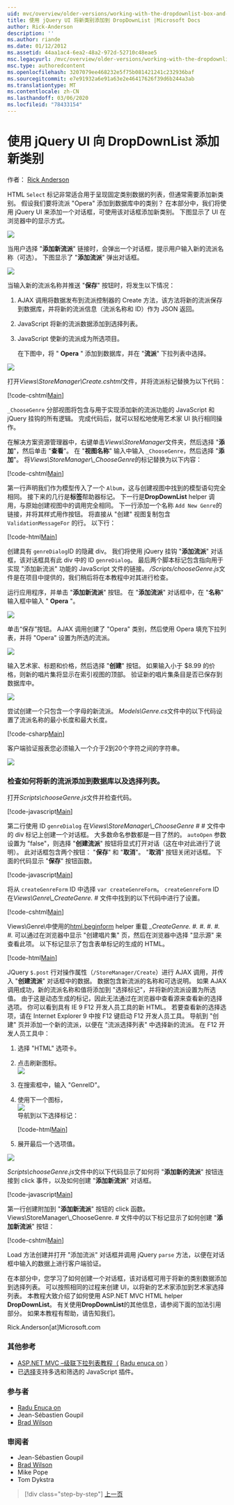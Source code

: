 ```yaml
---
uid: mvc/overview/older-versions/working-with-the-dropdownlist-box-and-jquery/adding-a-new-category-to-the-dropdownlist-using-jquery-ui
title: 使用 jQuery UI 将新类别添加到 DropDownList |Microsoft Docs
author: Rick-Anderson
description: ''
ms.author: riande
ms.date: 01/12/2012
ms.assetid: 44aa1ac4-6ea2-48a2-972d-52710c48eae5
msc.legacyurl: /mvc/overview/older-versions/working-with-the-dropdownlist-box-and-jquery/adding-a-new-category-to-the-dropdownlist-using-jquery-ui
msc.type: authoredcontent
ms.openlocfilehash: 3207079ee468232e5f75b081421241c232936baf
ms.sourcegitcommit: e7e91932a6e91a63e2e46417626f39d6b244a3ab
ms.translationtype: MT
ms.contentlocale: zh-CN
ms.lasthandoff: 03/06/2020
ms.locfileid: "78433154"
---
```

# <a name="adding-a-new-category-to-the-dropdownlist-using-jquery-ui"></a>使用 jQuery UI 向 DropDownList 添加新类别

作者： [Rick Anderson](https://twitter.com/RickAndMSFT)

HTML `Select` 标记非常适合用于呈现固定类别数据的列表，但通常需要添加新类别。 假设我们要将流派 "Opera" 添加到数据库中的类别？ 在本部分中，我们将使用 jQuery UI 来添加一个对话框，可使用该对话框添加新类别。 下图显示了 UI 在浏览器中的显示方式。

![](adding-a-new-category-to-the-dropdownlist-using-jquery-ui/_static/image1.png)

当用户选择 "**添加新流派**" 链接时，会弹出一个对话框，提示用户输入新的流派名称（可选）。 下图显示了 "**添加流派**" 弹出对话框。

![](adding-a-new-category-to-the-dropdownlist-using-jquery-ui/_static/image2.png)

当输入新的流派名称并推送 "**保存**" 按钮时，将发生以下情况：

1. AJAX 调用将数据发布到流派控制器的 Create 方法，该方法将新的流派保存到数据库，并将新的流派信息（流派名称和 ID）作为 JSON 返回。
2. JavaScript 将新的流派数据添加到选择列表。
3. JavaScript 使新的流派成为所选项目。

   在下图中，将 " **Opera** " 添加到数据库，并在 "**流派**" 下拉列表中选择。 

![](adding-a-new-category-to-the-dropdownlist-using-jquery-ui/_static/image3.png)

打开*Views\StoreManager\Create.cshtml*文件，并将流派标记替换为以下代码：

[!code-cshtml[Main](adding-a-new-category-to-the-dropdownlist-using-jquery-ui/samples/sample1.cshtml)]

`_ChooseGenre` 分部视图将包含与用于实现添加新的流派功能的 JavaScript 和 jQuery 挂钩的所有逻辑。 完成代码后，就可以轻松地使用艺术家 UI 执行相同操作。

在解决方案资源管理器中，右键单击*Views\StoreManager*文件夹，然后选择 "**添加**"，然后单击 "**查看**"。 在 "**视图名称**" 输入中输入 `_ChooseGenre`，然后选择 "**添加**"。 将*Views\StoreManager\\_ChooseGenre*的标记替换为以下内容：

[!code-cshtml[Main](adding-a-new-category-to-the-dropdownlist-using-jquery-ui/samples/sample2.cshtml)]

第一行声明我们作为模型传入了一个 `Album`，这与创建视图中找到的模型语句完全相同。 接下来的几行是**标签**帮助器标记。 下一行是**DropDownList** helper 调用，与原始创建视图中的调用完全相同。 下一行添加一个名称 `Add New Genre`的链接，并将其样式用作按钮。 将直接从 "创建" 视图复制包含 `ValidationMessageFor` 的行。 以下行：

[!code-html[Main](adding-a-new-category-to-the-dropdownlist-using-jquery-ui/samples/sample3.html)]

创建具有 `genreDialog`ID 的隐藏 div。 我们将使用 jQuery 挂钩 "**添加流派**" 对话框，该对话框具有此 div 中的 ID `genreDialog`。 最后两个脚本标记包含指向用于实现 "添加新流派" 功能的 JavaScript 文件的链接。 */Scripts/chooseGenre.js*文件是在项目中提供的，我们稍后将在本教程中对其进行检查。

运行应用程序，并单击 "**添加新流派**" 按钮。 在 "**添加流派**" 对话框中，在 "**名称**" 输入框中输入 " **Opera** "。

![](adding-a-new-category-to-the-dropdownlist-using-jquery-ui/_static/image4.png)

单击“保存”按钮。 AJAX 调用创建了 "Opera" 类别，然后使用 Opera 填充下拉列表，并将 "Opera" 设置为所选的流派。

![](adding-a-new-category-to-the-dropdownlist-using-jquery-ui/_static/image5.png)

输入艺术家、标题和价格，然后选择 "**创建**" 按钮。 如果输入小于 $8.99 的价格，则新的唱片集将显示在索引视图的顶部。 验证新的唱片集条目是否已保存到数据库中。

![](adding-a-new-category-to-the-dropdownlist-using-jquery-ui/_static/image6.png)

尝试创建一个只包含一个字母的新流派。 *Models\Genre.cs*文件中的以下代码设置了流派名称的最小长度和最大长度。

[!code-csharp[Main](adding-a-new-category-to-the-dropdownlist-using-jquery-ui/samples/sample4.cs)]

客户端验证报表您必须输入一个介于2到20个字符之间的字符串。

![](adding-a-new-category-to-the-dropdownlist-using-jquery-ui/_static/image7.png)

### <a name="examining-how-a-new-genre-is-added-to-the-database-and-the-select-list"></a>检查如何将新的流派添加到数据库以及选择列表。

打开*Scripts\chooseGenre.js*文件并检查代码。

[!code-javascript[Main](adding-a-new-category-to-the-dropdownlist-using-jquery-ui/samples/sample5.js)]

第二行使用 ID `genreDialog` 在*Views\StoreManager\\_ChooseGenre* # # 文件中的 div 标记上创建一个对话框。 大多数命名参数都是一目了然的。 `autoOpen` 参数设置为 "false"，则选择 "**创建流派**" 按钮将显式打开对话（这在中对此进行了说明）。 此对话框包含两个按钮： "**保存**" 和 "**取消**"。 "**取消**" 按钮关闭对话框。 下面的代码显示 "**保存**" 按钮函数。

[!code-javascript[Main](adding-a-new-category-to-the-dropdownlist-using-jquery-ui/samples/sample6.js)]

将从 `createGenreForm` ID 中选择 `var createGenreForm`。 `createGenreForm` ID 在*Views\Genre\\_CreateGenre.* # 文件中找到的以下代码中进行了设置。

[!code-cshtml[Main](adding-a-new-category-to-the-dropdownlist-using-jquery-ui/samples/sample7.cshtml)]

Views\Genre\\中使用的[html.beginform](https://msdn.microsoft.com/library/dd492714.aspx) helper 重载 *_CreateGenre. #. #. #. #. #.* 可以通过在浏览器中显示 "创建唱片集" 页，然后在浏览器中选择 "显示源" 来查看此项。 以下标记显示了包含表单标记的生成的 HTML。

[!code-html[Main](adding-a-new-category-to-the-dropdownlist-using-jquery-ui/samples/sample8.html)]

JQuery `$.post` 行对操作属性（`/StoreManager/Create`）进行 AJAX 调用，并传入 "**创建流派**" 对话框中的数据。 数据包含新流派的名称和可选说明。 如果 AJAX 调用成功，新的流派名称和值将添加到 "选择标记"，并将新的流派设置为所选值。 由于这是动态生成的标记，因此无法通过在浏览器中查看源来查看新的选择选项。 你可以看到具有 IE 9 F12 开发人员工具的新 HTML。 若要查看新的选择选项，请在 Internet Explorer 9 中按 F12 键启动 F12 开发人员工具。 导航到 "创建" 页并添加一个新的流派，以便在 "流派选择列表" 中选择新的流派。 在 F12 开发人员工具中：

1. 选择 "HTML" 选项卡。
2. 点击刷新图标。  
    ![](adding-a-new-category-to-the-dropdownlist-using-jquery-ui/_static/image8.png)
3. 在搜索框中，输入 "GenreID"。
4. 使用下一个图标，   
    ![](adding-a-new-category-to-the-dropdownlist-using-jquery-ui/_static/image9.png)  
   导航到以下选择标记：

    [!code-html[Main](adding-a-new-category-to-the-dropdownlist-using-jquery-ui/samples/sample9.html)]
5. 展开最后一个选项值。

![](adding-a-new-category-to-the-dropdownlist-using-jquery-ui/_static/image10.png)

*Scripts\chooseGenre.js*文件中的以下代码显示了如何将 "**添加新的流派**" 按钮连接到 click 事件，以及如何创建 "**添加新流派**" 对话框。

[!code-javascript[Main](adding-a-new-category-to-the-dropdownlist-using-jquery-ui/samples/sample10.js)]

第一行创建附加到 "**添加新流派**" 按钮的 click 函数。 Views\StoreManager\\_ChooseGenre. # 文件中的以下标记显示了如何创建 "**添加新流派**" 按钮：

[!code-cshtml[Main](adding-a-new-category-to-the-dropdownlist-using-jquery-ui/samples/sample11.cshtml)]

Load 方法创建并打开 "添加流派" 对话框并调用 jQuery `parse` 方法，以便在对话框中输入的数据上进行客户端验证。

在本部分中，您学习了如何创建一个对话框，该对话框可用于将新的类别数据添加到选择列表。 可以按照相同的过程来创建 UI，以将新的艺术家添加到艺术家选择列表。 本教程大致介绍了如何使用 ASP.NET MVC HTML helper **DropDownList**。 有关使用**DropDownList**的其他信息，请参阅下面的加法引用部分。 如果本教程有帮助，请告知我们。

Rick.Anderson[at]Microsoft.com

### <a name="additional-references"></a>其他参考

- [ASP.NET MVC –级联下拉列表教程（](https://weblogs.asp.net/raduenuca/archive/2011/03/06/asp-net-mvc-cascading-dropdown-lists-tutorial-part-1-defining-the-problem-and-the-context.aspx) [Radu enuca on](https://weblogs.asp.net/raduenuca/default.aspx) ）
- 已[选择](https://harvesthq.github.com/chosen/)支持多选和筛选的 JavaScript 插件。

### <a name="contributors"></a>参与者

- [Radu Enuca on](https://weblogs.asp.net/raduenuca/default.aspx)
- Jean-Sébastien Goupil
- [Brad Wilson](http://bradwilson.typepad.com/)

### <a name="reviewers"></a>审阅者

- Jean-Sébastien Goupil
- [Brad Wilson](http://bradwilson.typepad.com/)
- Mike Pope
- Tom Dykstra

> [!div class="step-by-step"]
> [上一页](examining-how-aspnet-mvc-scaffolds-the-dropdownlist-helper.md)
